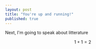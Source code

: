 ```yaml
---
layout: post
title: "You're up and running!"
published: true
---
```



Next, I'm going to speak about litterature 

$$ 1+1=2$$

